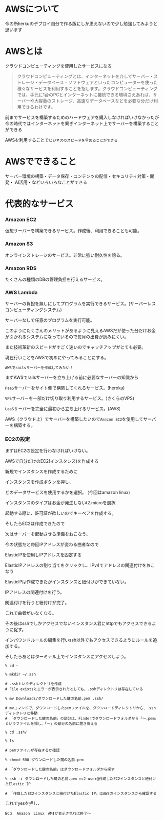 # AWSについて

今の所herkuのデプロイ自分で作る版にしか思えないので少し勉強してみようと思います

# AWSとは

クラウドコンピューティングを使用したサービスになる

>クラウドコンピューティングとは、インターネットを介してサーバー・ストレージ・データベース・ソフトウェアといったコンピューターを使った様々なサービスを利用することを指します。クラウドコンピューティングでは、手元に1台のPCとインターネットに接続できる環境さえあれば、サーバーや大容量のストレージ、高速なデータベースなどを必要な分だけ利用できるわけです。


前までサービスを構築するためのハードウェアを購入しなければいけなかったが今の時代ではインターネットを繋ぎインターネット上でサーバーを構築することができる

AWSを利用することで`ビジネスのスピードを早めることができる`

# AWSでできること

サーバー環境の構築・データ保存・コンテンツの配信・セキュリティ対策・開発・ AI活用・などいろいろなことができる

# 代表的なサービス

### Amazon EC2

仮想サーバーを構築できるサービス。作成後、利用できることも可能。

### Amazon S3

オンラインストレージのサービス。非常に強い耐久性を誇る。

### Amazon RDS

たくさんの種類のDBの管理負担を行えるサービス。

### AWS Lambda

サーバーの負担を無しにしてプログラムを実行できるサービス。(サーバーレスコンピューティングシステム)

サーバーなしで任意のプログラムを実行可能。


このようにたくさんのメリットがあるように見えるAWSだが使った分だけお金が引かれるシステムになっているので毎月の出費が読みにくい。

また技術革新のスピードがすごく速いのでキャッチアップがとても必要。


現在行いことをAWSで初めにやってみることにする。

`AWSでrailsサーバーを作成してみたい！`


まずAWSでrailsサーバーを立ち上げる前に必要なサーバーの知識から

`PaaS`サーバーをサイト側で構築してくれるサービス。(heroku)

`VPS`サーバーを一部だけ切り取り利用するサービス。(さくらのVPS)

`LaaS`サーバーを完全に最初から立ち上げるサービス。(AWS)

AWS（クラウド上）でサーバーを構築したいので`Amazon EC2`を使用してサーバーを構築する。

### EC2の設定
まずはEC2の設定を行わなければいけない。

AWSで自分だけのEC2(インスタンス)を作成する

新規でインスタンスを作成するために

インスタンスを作成ボタンを押し、

どのデータサービスを使用するかを選択。 (今回はamazon linux)

インスタンスのタイプはお金が発生しないt2.microを選択

起動する際に、許可証が欲しいのでキーペアを作成する。

そしたらEC2は作成できたので

次はサーバーを起動させる準備をおこなう。

今の状態だと毎回IPアドレスが変わる曲者なので

ElasticIPを使用しIPアドレスを固定する

ElasticIPアドレスの割り当てをクリックし、IPv4でアドレスの関連付けをおこなう

ElasticIPは作成できたがインスタンスと紐付けができていない。

IPアドレスの関連付けを行う。

関連付けを行うと紐付けが完了。

これで曲者がいなくなる。

その後はsshでしかアクセスでないインスタンス君にhttpでもアクセスできるように促す。

インバウンドルールの編集を行いssh以外でもアクセスできるようにルールを追加する。

そしたらあとはターミナル上でインスタンスにアクセスしよう。

```
% cd ~
```

```
% mkdir ~/.ssh

# .sshというディレクトリを作成
# File existsとエラーが表示されたとしても、.sshディレクトリは存在している
```

```
% mv Downloads/ダウンロードした鍵の名前.pem .ssh/

# mvコマンドで、ダウンロードしたpemファイルを、ダウンロードディレクトリから、.sshディレクトリに移動
# 「ダウンロードした鍵の名前」の部分は、Finderでダウンロードフォルダから「〜.pem」というファイルを探し、「〜」の部分の名前に置き換える
```

```
% cd .ssh/

```

```
% ls

# pemファイルが存在するか確認
```

```
% chmod 600 ダウンロードした鍵の名前.pem

# 「ダウンロードした鍵の名前」はダウンロードフォルダから探す
```

```
% ssh -i ダウンロードした鍵の名前.pem ec2-user@作成したEC2インスタンスと紐付けたElastic IP

# 「作成したEC2インスタンスと紐付けたElastic IP」はAWSのインスタンスから確認する
```

これでyesを押し、
```
EC２　Amazon　Linux　AMIが表示されれば終了〜
```
